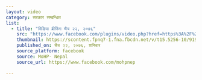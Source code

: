 ```yaml
---
layout: video
category: सरकार सम्बन्धित
list:
  - title: "मिडिया ब्रीफिंग चैत्र २२, २०७६"
    src: "https://www.facebook.com/plugins/video.php?href=https%3A%2F%2Fwww.facebook.com%2Fmohpnep%2Fvideos%2F930434130745252%2F&show_text=0"
    thumbnail: https://scontent.fpnq7-1.fna.fbcdn.net/v/t15.5256-10/91960359_930447437410588_2935534632701001728_n.jpg?_nc_cat=1&_nc_sid=f2c4d5&_nc_ohc=JJVIm6nddXsAX8dPKe5&_nc_ht=scontent.fpnq7-1.fna&oh=9ff38bac7b14a59525094927549c71cf&oe=5EAC8D4C
    published_on: चैत्र २२, २०७६, शनिबार
    source_platform: facebook
    source: MoHP- Nepal
    source_url: https://www.facebook.com/mohpnep

---
```

